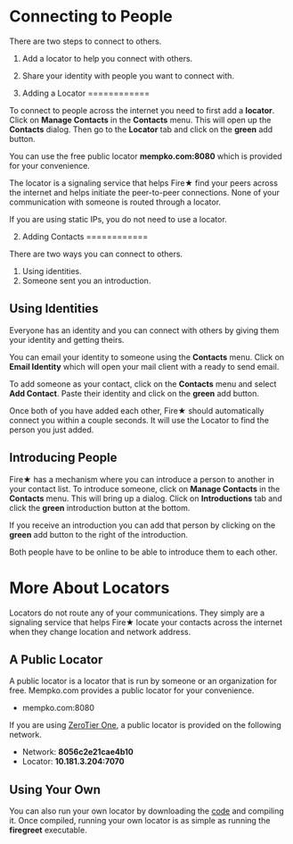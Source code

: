 Connecting to People
================

There are two steps to connect to others. 

  1. Add a locator to help you connect with others.
  2. Share your identity with people you want to connect with.

1. Adding a Locator
============

To connect to people across the internet you need to first add a **locator**. 
Click on **Manage Contacts** in the **Contacts** menu. This will open up the **Contacts** dialog.
Then go to the **Locator** tab and click on the **green** add button. 

You can use the free public locator **mempko.com:8080** which is provided for your convenience.

The locator is a signaling service that helps Fire★ find your peers across the internet and helps 
initiate the peer-to-peer connections. None of your communication with someone is routed through 
a locator.

If you are using static IPs, you do not need to use a locator.

2. Adding Contacts
============

There are two ways you can connect to others.

  1. Using identities.
  2. Someone sent you an introduction.

Using Identities
-----------

Everyone has an identity and you can connect with others by giving them your identity and
getting theirs.

You can email your identity to someone using the **Contacts** menu. Click on **Email Identity** 
which will open your mail client with a ready to send email.

To add someone as your contact, click on the **Contacts** menu and select **Add Contact**. 
Paste their identity and click on the **green** add button.

Once both of you have added each other, Fire★ should automatically connect you within a
couple seconds. It will use the Locator to find the person you just added.

Introducing People
-----------

Fire★ has a mechanism where you can introduce a person to another in your contact list. 
To introduce someone, click on **Manage Contacts** in the **Contacts** menu. This will bring up 
a dialog. Click on **Introductions** tab and click the **green** introduction button at the bottom.

If you receive an introduction you can add that person by clicking on the **green** add button
to the right of the introduction.

Both people have to be online to be able to introduce them to each other.

More About Locators
============

Locators do not route any of your communications. They simply are a signaling service that
helps Fire★ locate your contacts across the internet when they change location and network address.

A Public Locator
------------

A public locator is a locator that is run by someone or an organization for free. 
Mempko.com provides a public locator for your convenience. 

  * mempko.com:8080

If you are using [ZeroTier One](https://www.zerotier.com/index.html), a public locator
is provided on the following network.

  * Network: **8056c2e21cae4b10**
  * Locator: **10.181.3.204:7070**

Using Your Own
------------

You can also run your own locator by downloading the [code](http://www.github.com/mempko/firestr) 
and compiling it. Once compiled, running your own locator is as simple as running the **firegreet** executable.


